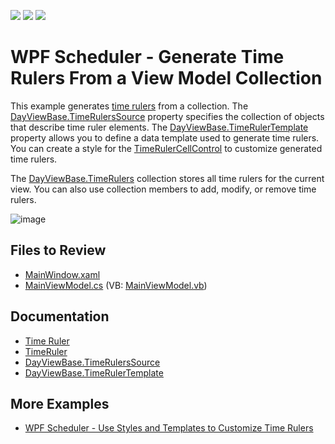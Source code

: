 <!-- default badges list -->
![](https://img.shields.io/endpoint?url=https://codecentral.devexpress.com/api/v1/VersionRange/128655693/22.2.2%2B)
[![](https://img.shields.io/badge/Open_in_DevExpress_Support_Center-FF7200?style=flat-square&logo=DevExpress&logoColor=white)](https://supportcenter.devexpress.com/ticket/details/T587066)
[![](https://img.shields.io/badge/📖_How_to_use_DevExpress_Examples-e9f6fc?style=flat-square)](https://docs.devexpress.com/GeneralInformation/403183)
<!-- default badges end -->

# WPF Scheduler - Generate Time Rulers From a View Model Collection

This example generates [time rulers](https://docs.devexpress.com/WPF/404183/controls-and-libraries/scheduler/visual-elements/time-ruler) from a collection. The [DayViewBase.TimeRulersSource](https://docs.devexpress.com/WPF/DevExpress.Xpf.Scheduling.DayViewBase.TimeRulersSource) property specifies the collection of objects that describe time ruler elements. The [DayViewBase.TimeRulerTemplate](https://docs.devexpress.com/WPF/DevExpress.Xpf.Scheduling.DayViewBase.TimeRulerTemplate) property allows you to define a data template used to generate time rulers. You can create a style for the [TimeRulerCellControl](https://docs.devexpress.com/WPF/DevExpress.Xpf.Scheduling.Visual.TimeRulerCellControl) to customize generated time rulers.

The [DayViewBase.TimeRulers](https://docs.devexpress.com/WPF/DevExpress.Xpf.Scheduling.DayViewBase.TimeRulers) collection stores all time rulers for the current view. You can also use collection members to add, modify, or remove time rulers.
  
![image](./media/90f75ab6-4202-4587-acb0-560f08d9bae2.png) 

## Files to Review

* [MainWindow.xaml](./CS/WpfSchedulerTimeRulers/MainWindow.xaml)
* [MainViewModel.cs](./CS/WpfSchedulerTimeRulers/MainViewModel.cs) (VB: [MainViewModel.vb](./VB/WpfSchedulerTimeRulers/MainViewModel.vb))

## Documentation

* [Time Ruler](https://docs.devexpress.com/WPF/404183/controls-and-libraries/scheduler/visual-elements/time-ruler)
* [TimeRuler](https://docs.devexpress.com/WPF/DevExpress.Xpf.Scheduling.TimeRuler)
* [DayViewBase.TimeRulersSource](https://docs.devexpress.com/WPF/DevExpress.Xpf.Scheduling.DayViewBase.TimeRulersSource)
* [DayViewBase.TimeRulerTemplate](https://docs.devexpress.com/WPF/DevExpress.Xpf.Scheduling.DayViewBase.TimeRulerTemplate)

## More Examples

* [WPF Scheduler - Use Styles and Templates to Customize Time Rulers](https://github.com/DevExpress-Examples/wpf-scheduler-use-styles-and-templates-to-customize-time-rulers)
